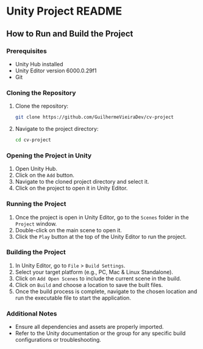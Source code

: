 # Unity Project README

## How to Run and Build the Project

### Prerequisites
- Unity Hub installed
- Unity Editor version 6000.0.29f1
- Git

### Cloning the Repository
1. Clone the repository:
	```sh
	git clone https://github.com/GuilhermeVieiraDev/cv-project
	```
2. Navigate to the project directory:
	```sh
	cd cv-project
	```

### Opening the Project in Unity
1. Open Unity Hub.
2. Click on the `Add` button.
3. Navigate to the cloned project directory and select it.
4. Click on the project to open it in Unity Editor.

### Running the Project
1. Once the project is open in Unity Editor, go to the `Scenes` folder in the `Project` window.
2. Double-click on the main scene to open it.
3. Click the `Play` button at the top of the Unity Editor to run the project.

### Building the Project
1. In Unity Editor, go to `File` > `Build Settings`.
2. Select your target platform (e.g., PC, Mac & Linux Standalone).
3. Click on `Add Open Scenes` to include the current scene in the build.
4. Click on `Build` and choose a location to save the built files.
5. Once the build process is complete, navigate to the chosen location and run the executable file to start the application.

### Additional Notes
- Ensure all dependencies and assets are properly imported.
- Refer to the Unity documentation or the group for any specific build configurations or troubleshooting.
